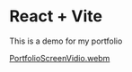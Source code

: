 # React + Vite
This is a demo for my portfolio

[PortfolioScreenVidio.webm](https://github.com/user-attachments/assets/88abe9ff-1715-4f81-b7d5-949e23deafae)

